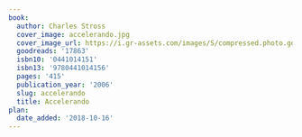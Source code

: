 ```yaml
---
book:
  author: Charles Stross
  cover_image: accelerando.jpg
  cover_image_url: https://i.gr-assets.com/images/S/compressed.photo.goodreads.com/books/1388240687l/17863.jpg
  goodreads: '17863'
  isbn10: '0441014151'
  isbn13: '9780441014156'
  pages: '415'
  publication_year: '2006'
  slug: accelerando
  title: Accelerando
plan:
  date_added: '2018-10-16'
---
```

